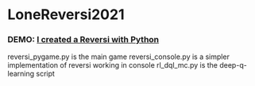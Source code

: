 # LoneReversi2021
### DEMO: [I created a Reversi with Python](https://www.youtube.com/watch?v=HnHR1vZCWm8)

reversi_pygame.py is the main game
reversi_console.py is a simpler implementation of reversi working in console
rl_dql_mc.py is the deep-q-learning script
